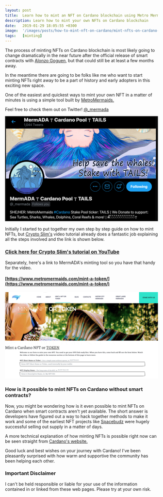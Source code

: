 ```yaml
---
layout: post
title:  Learn how to mint an NFT on Cardano blockchain using Metro Mermaids
description: Learn how to mint your own NFTs on Cardano blockchain
date:   2019-01-29 18:05:55 +0300
image:  '/images/posts/how-to-mint-nft-on-cardano/mint-nfts-on-cardano-blockchain.png'
tags:   [minting]
---
```

The process of minting NFTs on Cardano blockchain is most likely going to change dramatically in the near future after the official release of smart contracts with [Alonzo Goguen](https://roadmap.cardano.org/en/goguen/), but that could still be at least a few months away. 

In the meantime there are going to be folks like me who want to start minting NFTs right away to be a part of history and early adopters in this exciting new space. 

One of the easiest and quickest ways to mint your own NFT in a matter of minutes is using a simple tool built by [MetroMermaids.](https://www.metromermaids.com)  

Feel free to check them out on Twitter! [@_mermada](https://twitter.com/_mermada) 

![](/images/posts/how-to-mint-nft-on-cardano/mermada_2.png)  

Initially I started to put together my own step by step guide on how to mint NFTs, but [Crypto Slim's](https://youtu.be/YPvrfV4dkbM) video tutorial already does a fantastic job explaining all the steps involved and the link is shown below.

### [Click here for Crypto Slim's tutorial on YouTube](https://youtu.be/YPvrfV4dkbM)  

Separately, here's a link to MermADA's minting tool so you have that handy for the video. 

#### [https://www.metromermaids.com/mint-a-token/](https://www.metromermaids.com/mint-a-token/)  

![](/images/posts/how-to-mint-nft-on-cardano/metro-maid-minting-tool.png)  

### How is it possible to mint NFTs on Cardano without smart contracts?
Now, you might be wondering how is it even possible to mint NFTs on Cardano when smart contracts aren't yet available. The short answer is developers have figured out a way to hack together methods to make it work and some of the earliest NFT projects like [Spacebudz](https://spacebudz.io) were hugely successful selling out supply in a matter of days.

A more technical explanation of how minting NFTs is possible right now can be seen straight from [Cardano's website.](https://cardano-ledger.readthedocs.io/en/latest/explanations/faq.html#cardano-native-tokens-vs-erc) 

Good luck and best wishes on your journey with Cardano! I've been pleasantly surprised with how warm and supportive the community has been helping each other.  

### Important Disclaimer
I can't be held responsible or liable for your use of the information contained in or linked from these web pages. Please try at your own risk. 

